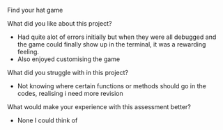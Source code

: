 Find your hat game

What did you like about this project?

- Had quite alot of errors initially but when they were all debugged and the game could finally show up in the terminal, it was a rewarding feeling.
- Also enjoyed customising the game

What did you struggle with in this project?

- Not knowing where certain functions or methods should go in the codes, realising i need more revision

What would make your experience with this assessment better?

- None I could think of
